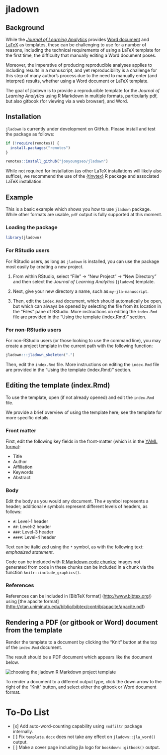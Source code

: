 
<!-- README.md is generated from README.Rmd. Please edit that file -->

# jladown

<!-- badges: start -->

<!-- badges: end -->

## Background

While the [*Journal of Learning
Analytics*](https://epress.lib.uts.edu.au/journals/index.php/JLA/index)
provides [Word
document](https://drive.google.com/uc?export=download&id=1ST6Fr9w1xgpRK_2Xuhczhrxw98RFqYOI)
and
[LaTeX](https://drive.google.com/uc?export=download&id=1LMkbm-HKAWliyTyRpzn1o0OxduJuVw7f)
as templates, these can be challenging to use for a number of reasons,
including the technical requirements of using a LaTeX template for the
first time, the difficulty that manually editing a Word document poses.

Moreover, the imperative of producing reproducible analyses applies to
including results in a manuscript, and yet reproducibility is a
challenge for this step of many author’s process due to the need to
manually enter (and interpret) results, whether using a Word document or
LaTeX template.

The goal of jladown is to provide a reproducible template for the
*Journal of Learning Analytics* using R Markdown in multiple formats,
particularly pdf, but also gitbook (for viewing via a web browser), and
Word.

## Installation

`jladown` is currently under development on GitHub. Please install and
test the package as follows:

``` r
if (!require(remotes)) {
  install.packages("remotes")
}

remotes::install_github("jooyoungseo/jladown")
```

While not required for installation (as other LaTeX installations will
likely also suffice), we recommend the use of the
[{tinytex}](https://yihui.org/tinytex/) R package and associated LaTeX
installation.

## Example

This is a basic example which shows you how to use `jladown` package.
While other formats are usable, `pdf` output is fully supported at this
moment.

### Loading the package

``` r
library(jladown)
```

### For RStudio users

For RStudio users, as long as `jladown` is installed, you can use the
package most easily by creating a new project.

1.  From within RStudio, select “File” -\> “New Project” -\> “New
    Directory” and then select the *Journal of Learning Analytics*
    (`jladown`) template.

2.  Next, give your new directory a name, such as `my-jla-manuscript`.

3.  Then, edit the `index.Rmd` document, which should automatically be
    open, but which can always be opened by selecting the file from its
    location in the “Files” pane of RStudio. More instructions on
    editing the `index.Rmd` file are provided in the “Using the template
    (index.Rmd)” section.

### For non-RStudio users

For non-RStudio users (or those looking to use the command line), you
may create a project template in the current path with the following
function:

``` r
jladown:::jladown_skeleton(".")
```

Then, edit the `index.Rmd` file. More instructions on editing the
`index.Rmd` file are provided in the “Using the template (index.Rmd)”
section.

## Editing the template (index.Rmd)

To use the template, open (if not already opened) and edit the
`index.Rmd` file.

We provide a brief overview of using the template here; see the template
for more specific details.

### Front matter

First, edit the following key fields in the front-matter (which is in
the [YAML
format](https://yaml.org/):

  - Title
  - Author
  - Affiliation
  - Keywords
  - Abstract

<!-- I'm not sure that the next line is true, and so I commented it out for now: -->

<!-- We note that fields that are not edited will not be included in the rendered -->

<!-- document. -->

### Body

Edit the body as you would any document. The `#` symbol represents a
header; additional `#` symbols represent different levels of headers, as
follows:

  - `#`: Level-1 header
  - `##`: Level-2 header
  - `###`: Level-3 header
  - `####`: Level-4 header

Text can be italicized using the `*` symbol, as with the following text:
*emphasized statement*.

Code can be included with [R Markdown code
chunks](https://rmarkdown.rstudio.com/lesson-3.html); images not
generated from code in these chunks can be included in a chunk via the
function `knitr::include_graphics()`.

### References

References can be included in \[BibTeX format\]
(<http://www.bibtex.org/>) using \[the apacite format\]
(<http://ctan.uniminuto.edu/biblio/bibtex/contrib/apacite/apacite.pdf>)

## Rendering a PDF (or gitbook or Word) document from the template

Render the template to a document by clicking the “Knit” button at the
top of the `index.Rmd` document.

The result should be a PDF document which appears like the document
below.

![choosing the jladown R Markdown project
template](img/4-jla-render.png)

To render a document to a different output type, click the down arrow to
the right of the “Knit” button, and select either the gitbook or Word
document format.

# To-Do List

  - \[x\] Add auto-word-counting capability using `rmdfiltr` package
    internally.
  - \[ \] Fix `template.docx` does not take any effect on
    `jladown::jla_word()` output.
  - \[ \] Make a cover page including jla logo for `bookdown::gitbook()`
    output.
